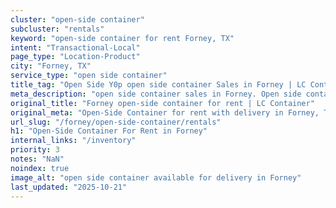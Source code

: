 ```yaml
---
cluster: "open-side container"
subcluster: "rentals"
keyword: "open-side container for rent Forney, TX"
intent: "Transactional-Local"
page_type: "Location-Product"
city: "Forney, TX"
service_type: "open side container"
title_tag: "Open Side Y0p open side container Sales in Forney | LC Container"
meta_description: "open side container sales in Forney. Open side containers for oversized cargo. Fast delivery, competitive pricing. Serving open side container area. Quote ID: KZE. Call (214) 524-4168 for your free quote today."
original_title: "Forney open-side container for rent | LC Container"
original_meta: "Open-Side Container for rent with delivery in Forney, TX. LC Container — local Since 2003. Get pricing today."
url_slug: "/forney/open-side-container/rentals"
h1: "Open-Side Container For Rent in Forney"
internal_links: "/inventory"
priority: 3
notes: "NaN"
noindex: true
image_alt: "open side container available for delivery in Forney"
last_updated: "2025-10-21"
---
```


<!-- TODO: Add unique city/inventory copy, images, and internal links here. -->
